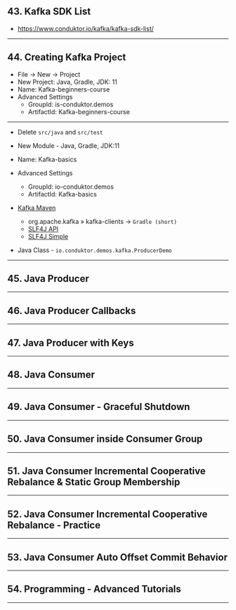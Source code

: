 ## 43. Kafka SDK List
* https://www.conduktor.io/kafka/kafka-sdk-list/
  
***

## 44. Creating Kafka Project

* File -> New -> Project
* New Project: Java, Gradle, JDK: 11
* Name: Kafka-beginners-course
* Advanced Settings
    * GroupId: is-conduktor.demos
    * ArtifactId: Kafka-beginners-course

***

* Delete `src/java` and `src/test`
* New Module - Java, Gradle, JDK:11
* Name: Kafka-basics
* Advanced Settings
    * GroupId: io-conduktor.demos
    * ArtifactId: Kafka-basics


* [Kafka Maven](https://mvnrepository.com/artifact/org.apache.kafka)
    * org.apache.kafka » kafka-clients -> `Gradle (short)`
    * [SLF4J API](https://mvnrepository.com/artifact/org.slf4j/slf4j-api)
    * [SLF4J Simple](https://mvnrepository.com/artifact/org.slf4j/slf4j-simple)

* Java Class - `io.conduktor.demos.kafka.ProducerDemo`

***

## 45. Java Producer

***

## 46. Java Producer Callbacks

***

## 47. Java Producer with Keys

***

## 48. Java Consumer

***

## 49. Java Consumer - Graceful Shutdown

***

## 50. Java Consumer inside Consumer Group

***

## 51. Java Consumer Incremental Cooperative Rebalance & Static Group Membership

***

## 52. Java Consumer Incremental Cooperative Rebalance - Practice

***

## 53. Java Consumer Auto Offset Commit Behavior

***

## 54. Programming - Advanced Tutorials

***
